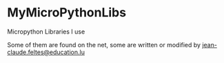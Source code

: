 # MyMicroPythonLibs
Micropython Libraries I use

Some of them are found on the net, some are written or modified by
jean-claude.feltes@education.lu

